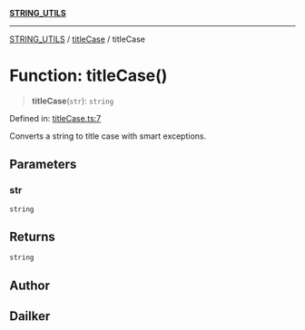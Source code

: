 [**STRING_UTILS**](../../README.md)

***

[STRING_UTILS](../../README.md) / [titleCase](../README.md) / titleCase

# Function: titleCase()

> **titleCase**(`str`): `string`

Defined in: [titleCase.ts:7](https://github.com/dailker/everyutil/blob/d99125d64df5681bba8d2a0f0d24c32625cbf289/src/string/titleCase.ts#L7)

Converts a string to title case with smart exceptions.

## Parameters

### str

`string`

## Returns

`string`

## Author

## Dailker
